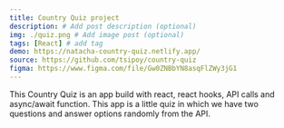 ```yaml
---
title: Country Quiz project
description: # Add post description (optional)
img: ./quiz.png # Add image post (optional)
tags: [React] # add tag
demo: https://natacha-country-quiz.netlify.app/
source: https://github.com/tsipoy/country-quiz
figma: https://www.figma.com/file/Gw0ZNBbYN8asqFlZWy3jG1
---
```


This Country Quiz is an app build with react, react hooks, API calls and async/await function. This app is a little quiz in which we have two questions and answer options randomly from the API.
